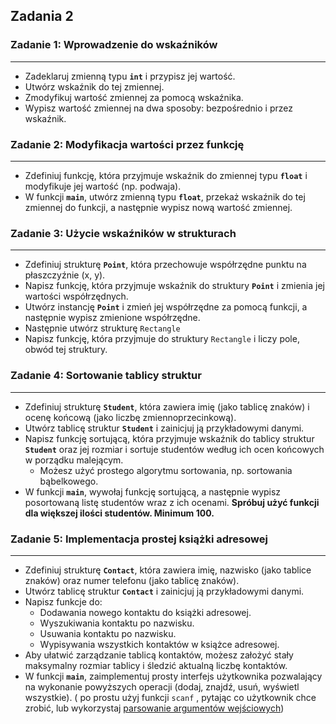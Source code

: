## Zadania 2

### **Zadanie 1: Wprowadzenie do wskaźników**

---

- Zadeklaruj zmienną typu **`int`** i przypisz jej wartość.
- Utwórz wskaźnik do tej zmiennej.
- Zmodyfikuj wartość zmiennej za pomocą wskaźnika.
- Wypisz wartość zmiennej na dwa sposoby: bezpośrednio i przez wskaźnik.

### **Zadanie 2: Modyfikacja wartości przez funkcję**

---

- Zdefiniuj funkcję, która przyjmuje wskaźnik do zmiennej typu **`float`** i modyfikuje jej wartość (np. podwaja).
- W funkcji **`main`**, utwórz zmienną typu **`float`**, przekaż wskaźnik do tej zmiennej do funkcji, a następnie wypisz nową wartość zmiennej.

### **Zadanie 3: Użycie wskaźników w strukturach**

---

- Zdefiniuj strukturę **`Point`**, która przechowuje współrzędne punktu na płaszczyźnie (x, y).
- Napisz funkcję, która przyjmuje wskaźnik do struktury **`Point`** i zmienia jej wartości współrzędnych.
- Utwórz instancję **`Point`** i zmień jej współrzędne za pomocą funkcji, a następnie wypisz zmienione współrzędne.
- Następnie utwórz strukturę `Rectangle`
- Napisz funkcję, która przyjmuje do struktury `Rectangle` i liczy pole, obwód tej struktury.

### **Zadanie 4: Sortowanie tablicy struktur**

---

- Zdefiniuj strukturę **`Student`**, która zawiera imię (jako tablicę znaków) i ocenę końcową (jako liczbę zmiennoprzecinkową).
- Utwórz tablicę struktur **`Student`** i zainicjuj ją przykładowymi danymi.
- Napisz funkcję sortującą, która przyjmuje wskaźnik do tablicy struktur **`Student`** oraz jej rozmiar i sortuje studentów według ich ocen końcowych w porządku malejącym.
    - Możesz użyć prostego algorytmu sortowania, np. sortowania bąbelkowego.
- W funkcji **`main`**, wywołaj funkcję sortującą, a następnie wypisz posortowaną listę studentów wraz z ich ocenami. **Spróbuj użyć funkcji dla większej ilości studentów. Minimum 100.**

### **Zadanie 5: Implementacja prostej książki adresowej**

---

- Zdefiniuj strukturę **`Contact`**, która zawiera imię, nazwisko (jako tablice znaków) oraz numer telefonu (jako tablicę znaków).
- Utwórz tablicę struktur **`Contact`** i zainicjuj ją przykładowymi danymi.
- Napisz funkcje do:
    - Dodawania nowego kontaktu do książki adresowej.
    - Wyszukiwania kontaktu po nazwisku.
    - Usuwania kontaktu po nazwisku.
    - Wypisywania wszystkich kontaktów w książce adresowej.
- Aby ułatwić zarządzanie tablicą kontaktów, możesz założyć stały maksymalny rozmiar tablicy i śledzić aktualną liczbę kontaktów.
- W funkcji **`main`**, zaimplementuj prosty interfejs użytkownika pozwalający na wykonanie powyższych operacji (dodaj, znajdź, usuń, wyświetl wszystkie). ( po prostu użyj funkcji `scanf` , pytając co użytkownik chce zrobić, lub wykorzystaj [parsowanie argumentów wejściowych](https://stackoverflow.com/questions/9642732/parsing-command-line-arguments-in-c))
